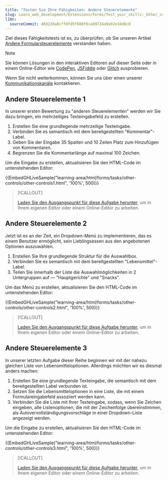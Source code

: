 ```yaml
---
title: "Testen Sie Ihre Fähigkeiten: Andere Steuerelemente"
slug: Learn_web_development/Extensions/Forms/Test_your_skills:_Other_controls
l10n:
  sourceCommit: 48d220a8cffdfd5f088f8ca89724a9a92e34d8c0
---
```


Ziel dieses Fähigkeitstests ist es, zu überprüfen, ob Sie unseren Artikel [Andere Formularsteuerelemente](/de/docs/Learn_web_development/Extensions/Forms/Other_form_controls) verstanden haben.

> [!NOTE]
> Sie können Lösungen in den interaktiven Editoren auf dieser Seite oder in einem Online-Editor wie [CodePen](https://codepen.io/), [JSFiddle](https://jsfiddle.net/) oder [Glitch](https://glitch.com/) ausprobieren.
>
> Wenn Sie nicht weiterkommen, können Sie uns über einen unserer [Kommunikationskanäle](/de/docs/MDN/Community/Communication_channels) kontaktieren.

## Andere Steuerelemente 1

In unserer ersten Bewertung zu "anderen Steuerelementen" werden wir Sie dazu bringen, ein mehrzeiliges Texteingabefeld zu erstellen.

1. Erstellen Sie eine grundlegende mehrzeilige Texteingabe.
2. Verbinden Sie es semantisch mit dem bereitgestellten "Kommentar"-Label.
3. Geben Sie der Eingabe 35 Spalten und 10 Zeilen Platz zum Hinzufügen von Kommentaren.
4. Begrenzen Sie die Kommentarlänge auf maximal 100 Zeichen.

Um die Eingabe zu erstellen, aktualisieren Sie den HTML-Code im untenstehenden Editor:

{{EmbedGHLiveSample("learning-area/html/forms/tasks/other-controls/other-controls1.html", '100%', 500)}}

> [!CALLOUT]
>
> [Laden Sie den Ausgangspunkt für diese Aufgabe herunter](https://github.com/mdn/learning-area/blob/main/html/forms/tasks/other-controls/other-controls1-download.html), um in Ihrem eigenen Editor oder einem Online-Editor zu arbeiten.

## Andere Steuerelemente 2

Jetzt ist es an der Zeit, ein Dropdown-Menü zu implementieren, das es einem Benutzer ermöglicht, sein Lieblingsessen aus den angebotenen Optionen auszuwählen.

1. Erstellen Sie Ihre grundlegende Struktur für die Auswahlbox.
2. Verbinden Sie es semantisch mit dem bereitgestellten "Lebensmittel"-Label.
3. Teilen Sie innerhalb der Liste die Auswahlmöglichkeiten in 2 Untergruppen auf — "Hauptgerichte" und "Snacks".

Um das Menü zu erstellen, aktualisieren Sie den HTML-Code im untenstehenden Editor:

{{EmbedGHLiveSample("learning-area/html/forms/tasks/other-controls/other-controls2.html", '100%', 500)}}

> [!CALLOUT]
>
> [Laden Sie den Ausgangspunkt für diese Aufgabe herunter](https://github.com/mdn/learning-area/blob/main/html/forms/tasks/other-controls/other-controls2-download.html), um in Ihrem eigenen Editor oder einem Online-Editor zu arbeiten.

## Andere Steuerelemente 3

In unserer letzten Aufgabe dieser Reihe beginnen wir mit der nahezu gleichen Liste von Lebensmitteloptionen. Allerdings möchten wir es diesmal anders machen:

1. Erstellen Sie eine grundlegende Texteingabe, die semantisch mit dem bereitgestellten Label verbunden ist.
2. Setzen Sie die Lebensmitteloptionen in eine Liste, die mit einem Formulareingabefeld assoziiert werden kann.
3. Verbinden Sie die Liste mit Ihrer Texteingabe, sodass, wenn Sie Zeichen eingeben, alle Listenoptionen, die mit der Zeichenfolge übereinstimmen, als Autovervollständigungsvorschläge in einer Dropdown-Liste angezeigt werden.

Um die Eingabe zu erstellen, aktualisieren Sie den HTML-Code im untenstehenden Editor:

{{EmbedGHLiveSample("learning-area/html/forms/tasks/other-controls/other-controls3.html", '100%', 500)}}

> [!CALLOUT]
>
> [Laden Sie den Ausgangspunkt für diese Aufgabe herunter](https://github.com/mdn/learning-area/blob/main/html/forms/tasks/other-controls/other-controls3-download.html), um in Ihrem eigenen Editor oder einem Online-Editor zu arbeiten.
